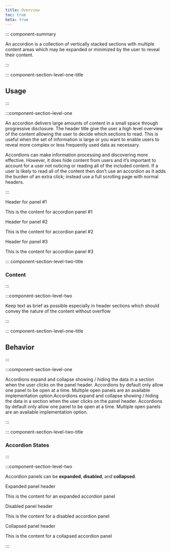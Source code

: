 ```yaml
---
title: Overview
toc: true
beta: true
---
```


<DocPreviewWarning/>

::: component-summary

An accordion is a collection of vertically stacked sections with multiple content areas which may be expanded or minimized by the user to reveal their content.

:::

::: component-section-level-one-title

## Usage

:::

:::component-section-level-one

An accordion delivers large amounts of content in a small space through progressive disclosure. The header title give the user a high level overview of the content allowing the user to decide which sections to read. This is useful when the set of information is large or you want to enable users to reveal more complex or less frequently used data as necessary.

Accordions can make information processing and discovering more effective. However, it does hide content from users and it’s important to account for a user not noticing or reading all of the included content. If a user is likely to read all of the content then don’t use an accordion as it adds the burden of an extra click; instead use a full scrolling page with normal headers.

:::

<div cds-layout="vertical gap:sm align:horizontal-stretch m-y:md">
<cds-accordion>
  <cds-accordion-section class="demo-accordion" expanded>
    <cds-accordion-header>Header for panel #1</cds-accordion-header>
    <cds-accordion-content>
        <p cds-text="body" cds-layout="m-y:lg">This is the content for accordion panel #1</p>
    </cds-accordion-content>
  </cds-accordion-section>
  <cds-accordion-section class="demo-accordion">
    <cds-accordion-header>Header for panel #2</cds-accordion-header>
    <cds-accordion-content>
        <p cds-text="body" cds-layout="m-y:lg">This is the content for accordion panel #2</p>
    </cds-accordion-content>
  </cds-accordion-section>
  <cds-accordion-section class="demo-accordion">
    <cds-accordion-header>Header for panel #3</cds-accordion-header>
    <cds-accordion-content>
        <p cds-text="body" cds-layout="m-y:lg">This is the content for accordion panel #3</p>
    </cds-accordion-content>
  </cds-accordion-section>
</cds-accordion>
</div>
<script type="text/javascript">
    document.querySelectorAll('.demo-accordion').forEach((a) => {
        a.addEventListener('expandedChange', (e) => {
            togglePanel(e.target);
        });
    });
    function togglePanel(panel) {
        panel.expanded = !panel.expanded;
    }
</script>

::: component-section-level-two-title

### Content

:::

:::component-section-level-two

Keep text as brief as possible especially in header sections which should convey the nature of the content without overflow

:::

::: component-section-level-one-title

## Behavior

:::

:::component-section-level-one

Accordions expand and collapse showing / hiding the data in a section when the user clicks on the panel header. Accordions by default only allow one panel to be open at a time. Multiple open panels are an available implementation option.Accordions expand and collapse showing / hiding the data in a section when the user clicks on the panel header. Accordions by default only allow one panel to be open at a time. Multiple open panels are an available implementation option.

:::

::: component-section-level-two-title

### Accordion States

:::

:::component-section-level-two

Accordion panels can be **expanded**, **disabled**, and **collapsed**.

<div cds-layout="vertical gap:sm align:horizontal-stretch">
<cds-accordion>
  <cds-accordion-section expanded>
    <cds-accordion-header>Expanded panel header</cds-accordion-header>
    <cds-accordion-content>
        <p cds-text="body" cds-layout="m-y:lg">This is the content for an expanded accordion panel</p>
    </cds-accordion-content>
  </cds-accordion-section>
  <cds-accordion-section disabled>
    <cds-accordion-header>Disabled panel header</cds-accordion-header>
    <cds-accordion-content>
        <p cds-text="body" cds-layout="m-y:lg">This is the content for a disabled accordion panel</p>
    </cds-accordion-content>
  </cds-accordion-section>
  <cds-accordion-section>
    <cds-accordion-header>Collapsed panel header</cds-accordion-header>
    <cds-accordion-content>
        <p cds-text="body" cds-layout="m-y:lg">This is the content for a collapsed accordion panel</p>
    </cds-accordion-content>
  </cds-accordion-section>
</cds-accordion>
</div>

:::
